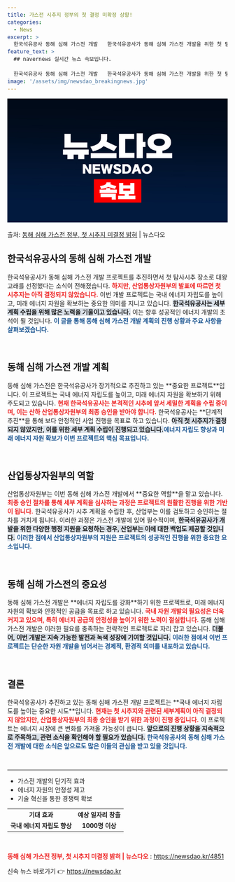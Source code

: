 ```yaml
---
title: 가스전 시추지 정부의 첫 결정 미확정 상황!
categories:
  - News
excerpt: >
  한국석유공사 동해 심해 가스전 개발   한국석유공사가 동해 심해 가스전 개발을 위한 첫 탐사시추 장소로 ‘대…
feature_text: >
  ## navernews 실시간 뉴스 속보입니다.

  한국석유공사 동해 심해 가스전 개발   한국석유공사가 동해 심해 가스전 개발을 위한 첫 탐사시추 장소로 ‘대…
image: '/assets/img/newsdao_breakingnews.jpg'
---
```


![뉴스다오 속보](/assets/img/newsdao_breakingnews.jpg)

<p>출처: <a href="https://newsdao.kr/4851" rel="dofollow">동해 심해 가스전 정부, 첫 시추지 미결정 밝혀</a> | 뉴스다오</p>

<h2 data-ke-size="size26">한국석유공사의 동해 심해 가스전 개발</h2>
<p data-ke-size="size16">한국석유공사가 동해 심해 가스전 개발 프로젝트를 추진하면서 첫 탐사시추 장소로 대왕고래를 선정했다는 소식이 전해졌습니다. <b><span style="color: #ee2323;">하지만, 산업통상자원부의 발표에 따르면 첫 시추지는 아직 결정되지 않았습니다.</span></b> 이번 개발 프로젝트는 국내 에너지 자립도를 높이고, 미래 에너지 자원을 확보하는 중요한 의미를 지니고 있습니다. <b><span style="background-color: #21538527;">한국석유공사는 세부 계획 수립을 위해 많은 노력을 기울이고 있습니다.</span></b> 이는 향후 성공적인 에너지 개발의 초석이 될 것입니다. <b><span style="color: #1a5490;">이 글을 통해 동해 심해 가스전 개발 계획의 진행 상황과 주요 사항을 살펴보겠습니다.</span></b></p>

<p data-ke-size="size16">&nbsp;</p>

<h2 data-ke-size="size26">동해 심해 가스전 개발 계획</h2>
<p data-ke-size="size16">동해 심해 가스전은 한국석유공사가 장기적으로 추진하고 있는 **중요한 프로젝트**입니다. 이 프로젝트는 국내 에너지 자립도를 높이고, 미래 에너지 자원을 확보하기 위해 주도되고 있습니다. <b><span style="color: #ee2323;">현재 한국석유공사는 본격적인 시추에 앞서 세밀한 계획을 수립 중이며, 이는 산하 산업통상자원부의 최종 승인을 받아야 합니다.</span></b> 한국석유공사는 **단계적 추진**을 통해 보다 안정적인 사업 진행을 목표로 하고 있습니다. <b><span style="background-color: #21538527;">아직 첫 시추지가 결정되지 않았지만, 이를 위한 세부 계획 수립이 진행되고 있습니다.</span></b><b><span style="color: #1a5490;">에너지 자립도 향상과 미래 에너지 자원 확보가 이번 프로젝트의 핵심 목표입니다.</span></b></p>

<p data-ke-size="size16">&nbsp;</p>

<h2 data-ke-size="size26">산업통상자원부의 역할</h2>
<p data-ke-size="size16">산업통상자원부는 이번 동해 심해 가스전 개발에서 **중요한 역할**을 맡고 있습니다. <b><span style="color: #ee2323;">최종 승인 절차를 통해 세부 계획을 심사하는 과정은 프로젝트의 원활한 진행을 위한 기반이 됩니다.</span></b> 한국석유공사가 시추 계획을 수립한 후, 산업부는 이를 검토하고 승인하는 절차를 거치게 됩니다. 이러한 과정은 가스전 개발에 있어 필수적이며, <b><span style="background-color: #21538527;">한국석유공사가 개발을 위한 다양한 행정 지원을 요청하는 경우, 산업부는 이에 대한 백업도 제공할 것입니다.</span></b> <b><span style="color: #1a5490;">이러한 점에서 산업통상자원부의 지원은 프로젝트의 성공적인 진행을 위한 중요한 요소입니다.</span></b></p>

<p data-ke-size="size16">&nbsp;</p>

<h2 data-ke-size="size26">동해 심해 가스전의 중요성</h2>
<p data-ke-size="size16">동해 심해 가스전 개발은 **에너지 자립도를 강화**하기 위한 프로젝트로, 미래 에너지 자원의 확보와 안정적인 공급을 목표로 하고 있습니다. <b><span style="color: #ee2323;">국내 자원 개발의 필요성은 더욱 커지고 있으며, 특히 에너지 공급의 안정성을 높이기 위한 노력이 절실합니다.</span></b> 동해 심해 가스전 개발은 이러한 필요를 충족하는 전략적인 프로젝트로 자리 잡고 있습니다. <b><span style="background-color: #21538527;">더불어, 이번 개발은 지속 가능한 발전과 녹색 성장에 기여할 것입니다.</span></b> <b><span style="color: #1a5490;">이러한 점에서 이번 프로젝트는 단순한 자원 개발을 넘어서는 경제적, 환경적 의미를 내포하고 있습니다.</span></b></p>

<p data-ke-size="size16">&nbsp;</p>

<h2 data-ke-size="size26">결론</h2>
<p data-ke-size="size16">한국석유공사가 추진하고 있는 동해 심해 가스전 개발 프로젝트는 **국내 에너지 자립도를 높이는 중요한 시도**입니다. <b><span style="color: #ee2323;">현재는 첫 시추지와 관련된 세부계획이 아직 결정되지 않았지만, 산업통상자원부의 최종 승인을 받기 위한 과정이 진행 중입니다.</span></b> 이 프로젝트는 에너지 시장에 큰 변화를 가져올 가능성이 큽니다. <b><span style="background-color: #21538527;">앞으로의 진행 상황을 지속적으로 주목하고, 관련 소식을 확인해야 할 필요가 있습니다.</span></b> <b><span style="color: #1a5490;">한국석유공사의 동해 심해 가스전 개발에 대한 소식은 앞으로도 많은 이들의 관심을 받고 있을 것입니다.</span></b></p>

<p data-ke-size="size16">&nbsp;</p>

<hr>

<ul>
    <li>가스전 개발의 단기적 효과</li>
    <li>에너지 자원의 안정성 제고</li>
    <li>기술 혁신을 통한 경쟁력 확보</li>
</ul>

<table>
    <tr>
        <td style="text-align: center; height: 17px;"><b>기대 효과</b></td>
        <td style="text-align: center; height: 17px;"><b>예상 일자리 창출</b></td>
    </tr>
    <tr>
        <td style="text-align: center; height: 17px;"><b>국내 에너지 자립도 향상</b></td>
        <td style="text-align: center; height: 17px;"><b>1000명 이상</b></td>
    </tr>
</table>

<p data-ke-size="size16">&nbsp;</p>

<b><span style="color: #ee2323;">동해 심해 가스전 정부, 첫 시추지 미결정 밝혀 | 뉴스다오</span></b>  : <a href="https://newsdao.kr/4851">https://newsdao.kr/4851</a> 

신속 뉴스 바로가기 👉 <a href="https://newsdao.kr" rel="dofollow">https://newsdao.kr</a>


